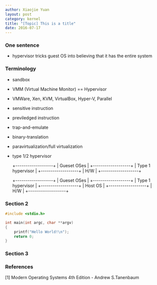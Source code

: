 ```yaml
---
author: Xiaojie Yuan
layout: post
category: kernel
title: "[Topic] This is a title"
date: 2016-07-17
---
```


### One sentence

* hypervisor tricks guest OS into believing that it has the entire system

### Terminology

* sandbox
* VMM (Virtual Machine Monitor) == Hypervisor
* VMWare, Xen, KVM, VirtualBox, Hyper-V, Parallel
* sensitive instruction
* previledged instruction
* trap-and-emulate
* binary-translation
* paravirtualization/full virtualization
* type 1/2 hypervisor

  +-------------------+
  |    Gueset OSes    |
  +-------------------+
  | Type 1 hypervisor |
  +-------------------+
  |       H/W         |
  +-------------------+

  +-------------------+
  |    Gueset OSes    |
  +-------------------+
  | Type 1 hypervisor |
  +-------------------+
  |     Host OS       |
  +-------------------+
  |       H/W         |
  +-------------------+

### Section 2

```c
#include <stdio.h>

int main(int argc, char **argv)
{
	printf("Hello World!\n");
	return 0;
}
```

### Section 3

### References
[1] Modern Operating Systems 4th Edition - Andrew S.Tanenbaum
